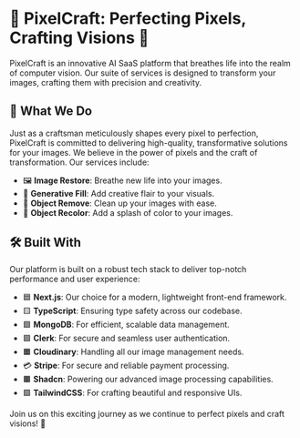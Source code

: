 # 🎨 PixelCraft: Perfecting Pixels, Crafting Visions 🚀

PixelCraft is an innovative AI SaaS platform that breathes life into the realm of computer vision. Our suite of services is designed to transform your images, crafting them with precision and creativity.

## 🌟 What We Do

Just as a craftsman meticulously shapes every pixel to perfection, PixelCraft is committed to delivering high-quality, transformative solutions for your images. We believe in the power of pixels and the craft of transformation. Our services include:

- 🖼️ **Image Restore**: Breathe new life into your images.
- 🎨 **Generative Fill**: Add creative flair to your visuals.
- 🚫 **Object Remove**: Clean up your images with ease.
- 🌈 **Object Recolor**: Add a splash of color to your images.

## 🛠️ Built With

Our platform is built on a robust tech stack to deliver top-notch performance and user experience:

- 🟦 **Next.js**: Our choice for a modern, lightweight front-end framework.
- 🟨 **TypeScript**: Ensuring type safety across our codebase.
- 🟩 **MongoDB**: For efficient, scalable data management.
- 🟪 **Clerk**: For secure and seamless user authentication.
- 🟧 **Cloudinary**: Handling all our image management needs.
- 💳 **Stripe**: For secure and reliable payment processing.
- 🟫 **Shadcn**: Powering our advanced image processing capabilities.
- 🟪 **TailwindCSS**: For crafting beautiful and responsive UIs.

Join us on this exciting journey as we continue to perfect pixels and craft visions! 🚀
